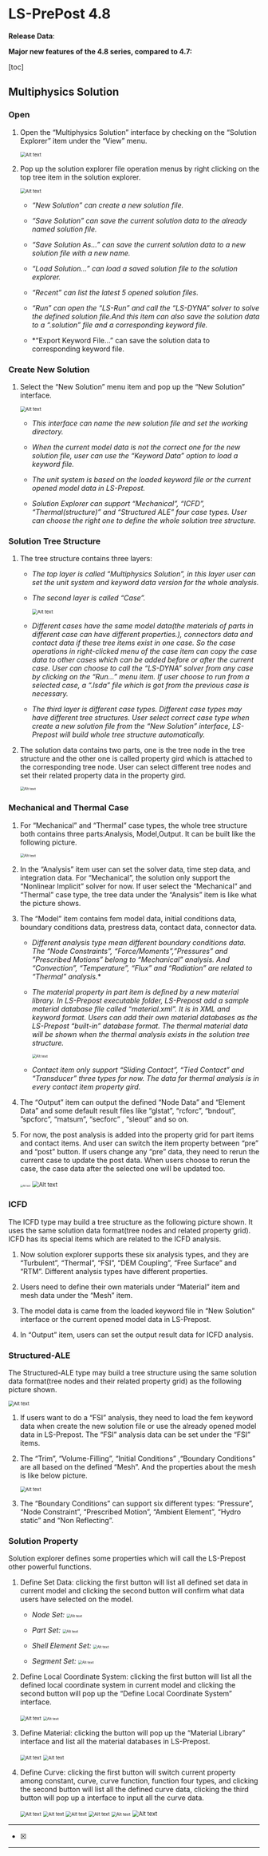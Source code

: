 # LS-PrePost 4.8

**Release Data**:

**Major new features of the 4.8 series, compared to 4.7:**

[toc]



##  Multiphysics Solution

### Open

1. Open the “Multiphysics Solution” interface by checking on the “Solution Explorer” item under the “View” menu.

   <img src="./pictures/ms_open01.png" alt="Alt text" style="zoom:67%;" />

2. Pop up the solution explorer file operation menus by right clicking on the top tree item in the solution explorer.

   <img src="./pictures/ms_open02.png" alt="Alt text" style="zoom:67%;" />

   * *“New Solution” can create a new solution file.*

   * *“Save Solution” can save the current solution data to the already named solution file.*

   * *“Save Solution As...” can save the current solution data to a new solution file with a new name.*

   * *“Load Solution...” can load a saved solution file to the solution explorer.*

   * *“Recent” can list the latest 5 opened solution files.*

   * *“Run” can open the “LS-Run” and call the “LS-DYNA” solver to solve the defined solution file.And this item can also save the solution data to a “.solution” file and a corresponding keyword file.*

   * *“Export Keyword File...” can save the solution data to corresponding keyword file.



### Create New Solution

1. Select the “New Solution” menu item and pop up the “New Solution” interface.

   <img src="./pictures/ms_create01.png" alt="Alt text" style="zoom:67%;" />

   * *This interface can name the new solution file and set the working directory.*

   * *When the current model data is not the correct one for the new solution file, user can use the “Keyword Data” option to load a keyword file.*

   * *The unit system is based on the loaded keyword file or the current opened model data in LS-Prepost.*

   * *Solution Explorer can support “Mechanical”, “ICFD”, “Thermal(structure)” and “Structured ALE” four case types. User can choose the right one to define the whole solution tree structure.*

     

### Solution Tree Structure

1. The tree structure contains three layers:

   * *The top layer is called “Multiphysics Solution”, in this layer user can set the unit system and keyword data version for the whole analysis.*

   * *The second layer is called “Case”.*

     <img src="./pictures/ms_solution01.png" alt="Alt text" style="zoom:67%;" />

   * *Different cases have the same model data(the materials of parts in different case can have different properties.), connectors data and contact data if these tree items exist in one case. So the case operations in right-clicked menu of the case item can copy the case data to other cases which can be added before or after the current case. User can choose to call the “LS-DYNA” solver from any case by clicking on the “Run...” menu item. If user choose to run from a selected case, a “.lsda” file which is got from the previous case is necessary.*

   * *The third layer is different case types. Different case types may have different tree structures. User select correct case type when create a new solution file from the “New Solution” interface, LS-Prepost will build whole tree structure automatically.*

2. The solution data contains two parts, one is the tree node in the tree structure and the other one is called property gird which is attached to the corresponding tree node. User can select different tree nodes and set their related property data in the property gird.

   <img src="./pictures/ms_solution02.png" alt="Alt text" style="zoom:50%;" />



### Mechanical and Thermal Case

1. For “Mechanical” and “Thermal” case types, the whole tree structure both contains three parts:Analysis, Model,Output. It can be built like the following picture.

   <img src="./pictures/ms_mechanical01.png" alt="Alt text" style="zoom: 50%;" />

2. In the “Analysis” item user can set the solver data, time step data, and integration data. For “Mechanical”, the solution only support the “Nonlinear Implicit” solver for now. If user select the “Mechanical” and “Thermal” case type, the tree data under the “Analysis” item is like what the picture shows.

3. The “Model” item contains fem model data, initial conditions data, boundary conditions data, prestress data, contact data, connector data.

   * *Different analysis type mean different boundary conditions data. The “Node Constraints”, “Force/Moments”,”Pressures” and ”Prescribed Motions” belong to “Mechanical” analysis. And “Convection”, “Temperature”, “Flux” and “Radiation” are related to “Thermal” analysis.**

   * *The material property in part item is defined by a new material library. In LS-Prepost executable folder, LS-Prepost add a sample material database file called “material.xml”. It is in XML and keyword format. Users can add their own material databases as the LS-Prepost “built-in” database format. The thermal material data will be shown when the thermal analysis exists in the solution tree structure.*

     <img src="./pictures/ms_mechanical02.png" alt="Alt text" style="zoom:50%;" />

   * *Contact item only support “Sliding Contact”, “Tied Contact” and “Transducer” three types for now. The data for thermal analysis is in every contact item property gird.*

4. The “Output” item can output the defined “Node Data” and “Element Data” and some default result files like “glstat”, “rcforc”, “bndout”, ”spcforc”, “matsum”, “secforc” , “sleout” and so on.

5. For now, the post analysis is added into the property grid for part items and contact items. And user can switch the item property between “pre” and “post” button. If users change any “pre” data, they need to rerun the current case to update the post data. When users choose to rerun the case, the case data after the selected one will be updated too.

   <img src="./pictures/ms_mechanical03.png" alt="Alt text" style="zoom: 33%;" />

   <img src="./pictures/ms_mechanical04.png" alt="Alt text" style="zoom:80%;" />

   

### ICFD

The ICFD type may build a tree structure as the following picture shown. It uses the same solution data format(tree nodes and related property grid). ICFD has its special items which are related to the ICFD analysis.

1. Now solution explorer supports these six analysis types, and they are “Turbulent”, “Thermal”, “FSI”, “DEM Coupling”, “Free Surface” and “RTM”. Different analysis types have different properties.

2. Users need to define their own materials under “Material” item and mesh data under the “Mesh” item.

3. The model data is came from the loaded keyword file in “New Solution” interface or the current opened model data in LS-Prepost.

4. In “Output” item, users can set the output result data for ICFD analysis.

   

### Structured-ALE

The Structured-ALE type may build a tree structure using the same solution data format(tree nodes and their related property grid) as the following picture shown.

<img src="./pictures/ms_structuredALE01.png" alt="Alt text" style="zoom: 67%;" />

1. If users want to do a “FSI” analysis, they need to load the fem keyword data when create the new solution file or use the already opened model data in LS-Prepost. The “FSI” analysis data can be set under the “FSI” items.

2. The “Trim”, “Volume-Filling”, “Initial Conditions” ,“Boundary Conditions” are all based on the defined “Mesh”. And the properties about the mesh is like below picture.

   <img src="./pictures/ms_structuredALE02.png" alt="Alt text" style="zoom:67%;" />

3. The “Boundary Conditions” can support six different types: “Pressure”, “Node Constraint”, “Prescribed Motion”, “Ambient Element”, “Hydro static” and “Non Reflecting”.

   

### Solution Property

Solution explorer defines some properties which will call the LS-Prepost other powerful functions.

1. Define Set Data: clicking the first button will list all defined set data in current model and clicking the second button will confirm what data users have selected on the model.

   * *Node Set:* <img src="./pictures/ms_property01.png" alt="Alt text" style="zoom: 50%;" />
   * *Part Set:* <img src="./pictures/ms_property02.png" alt="Alt text" style="zoom: 50%;" />

   * *Shell Element Set:* <img src="./pictures/ms_property03.png" alt="Alt text" style="zoom: 50%;" />

   * *Segment Set:* <img src="./pictures/ms_property04.png" alt="Alt text" style="zoom: 50%;" />

2. Define Local Coordinate System: clicking the first button will list all the defined local coordinate system in current model and clicking the second button will pop up the “Define Local Coordinate System” interface. 

   <img src="./pictures/ms_property13.png" alt="Alt text" style="zoom:67%;" />

   <img src="./pictures/ms_property05.png" alt="Alt text" style="zoom: 50%;" />

3. Define Material: clicking the button will pop up the “Material Library” interface and list all the material databases in LS-Prepost.

   <img src="./pictures/ms_property14.png" alt="Alt text" style="zoom:67%;" />

   <img src="./pictures/ms_property06.png" alt="Alt text" style="zoom:67%;" />

4. Define Curve: clicking the first button will switch current property among constant, curve, curve function, function four types, and clicking the second button will list all the defined curve data, clicking the third button will pop up a interface to input all the curve data.

   <img src="./pictures/ms_property07.png" alt="Alt text" style="zoom:67%;" />

   <img src="./pictures/ms_property08.png" alt="Alt text" style="zoom:67%;" />

   <img src="./pictures/ms_property09.png" alt="Alt text" style="zoom:67%;" />

   <img src="./pictures/ms_property10.png" alt="Alt text" style="zoom:67%;" />

   <img src="./pictures/ms_property11.png" alt="Alt text" style="zoom:60%;" />
   
   <img src="./pictures/ms_property12.png" alt="Alt text" style="zoom: 80%;" />



---

- [x] 





---

